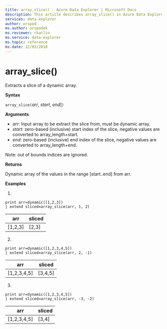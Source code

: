 ```yaml
---
title: array_slice() - Azure Data Explorer | Microsoft Docs
description: This article describes array_slice() in Azure Data Explorer.
services: data-explorer
author: orspod
ms.author: orspodek
ms.reviewer: rkarlin
ms.service: data-explorer
ms.topic: reference
ms.date: 12/03/2018
---
```

# array_slice()

Extracts a slice of a dynamic array.

**Syntax**

`array_slice(`*arr*, *start*, *end*]`)`

**Arguments**

* *arr*: Input array to be extract the slice from, must be dynamic array.
* *start*: zero-based (inclusive) start index of the slice, negative values are converted to array_length+start.
* *end*: zero-based (inclusive) end index of the slice, negative values are converted to array_length+end.

Note: out of bounds indices are ignored.

**Returns**

Dynamic array of the values in the range [start..end] from arr.

**Examples**

1.
```kusto
print arr=dynamic([1,2,3]) 
| extend sliced=array_slice(arr, 1, 2)
```
|arr|sliced|
|---|---|
|[1,2,3]|[2,3]|


2.
```kusto
print arr=dynamic([1,2,3,4,5]) 
| extend sliced=array_slice(arr, 2, -1)
```
|arr|sliced|
|---|---|
|[1,2,3,4,5]|[3,4,5]|


3.
```kusto
print arr=dynamic([1,2,3,4,5]) 
| extend sliced=array_slice(arr, -3, -2)
```
|arr|sliced|
|---|---|
|[1,2,3,4,5]|[3,4]|